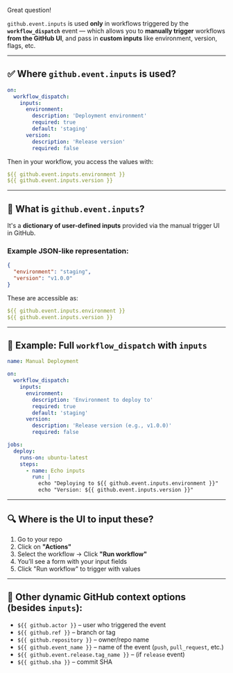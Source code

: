 Great question!

`github.event.inputs` is used **only** in workflows triggered by the **`workflow_dispatch`** event — which allows you to **manually trigger** workflows **from the GitHub UI**, and pass in **custom inputs** like environment, version, flags, etc.

---

## ✅ Where `github.event.inputs` is used?

```yaml
on:
  workflow_dispatch:
    inputs:
      environment:
        description: 'Deployment environment'
        required: true
        default: 'staging'
      version:
        description: 'Release version'
        required: false
```

Then in your workflow, you access the values with:

```yaml
${{ github.event.inputs.environment }}
${{ github.event.inputs.version }}
```

---

## 📌 What is `github.event.inputs`?

It's a **dictionary of user-defined inputs** provided via the manual trigger UI in GitHub.

### Example JSON-like representation:

```json
{
  "environment": "staging",
  "version": "v1.0.0"
}
```

These are accessible as:

```yaml
${{ github.event.inputs.environment }}
${{ github.event.inputs.version }}
```

---

## 🧪 Example: Full `workflow_dispatch` with `inputs`

```yaml
name: Manual Deployment

on:
  workflow_dispatch:
    inputs:
      environment:
        description: 'Environment to deploy to'
        required: true
        default: 'staging'
      version:
        description: 'Release version (e.g., v1.0.0)'
        required: false

jobs:
  deploy:
    runs-on: ubuntu-latest
    steps:
      - name: Echo inputs
        run: |
          echo "Deploying to ${{ github.event.inputs.environment }}"
          echo "Version: ${{ github.event.inputs.version }}"
```

---

## 🔍 Where is the UI to input these?

1. Go to your repo
2. Click on **"Actions"**
3. Select the workflow → Click **"Run workflow"**
4. You’ll see a form with your input fields
5. Click "Run workflow" to trigger with values

---

## 🧠 Other dynamic GitHub context options (besides `inputs`):

* `${{ github.actor }}` – user who triggered the event
* `${{ github.ref }}` – branch or tag
* `${{ github.repository }}` – owner/repo name
* `${{ github.event_name }}` – name of the event (`push`, `pull_request`, etc.)
* `${{ github.event.release.tag_name }}` – (if `release` event)
* `${{ github.sha }}` – commit SHA


